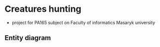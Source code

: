 # Creatures hunting
- project for PA165 subject on Faculty of informatics Masaryk university

## Entity diagram
